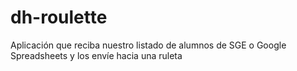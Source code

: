 # dh-roulette
Aplicación que reciba nuestro listado de alumnos de SGE o Google Spreadsheets y los envíe hacia una ruleta
